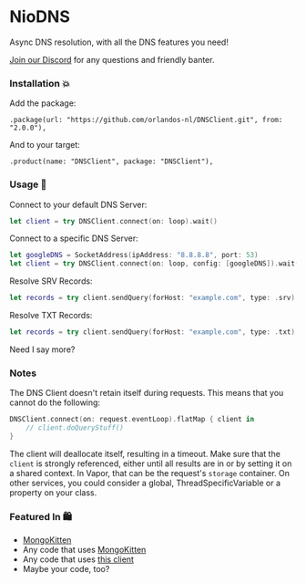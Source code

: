 # NioDNS

Async DNS resolution, with all the DNS features you need!

[Join our Discord](https://discord.gg/H6799jh) for any questions and friendly banter.

### Installation 💥

Add the package:

`.package(url: "https://github.com/orlandos-nl/DNSClient.git", from: "2.0.0"),`

And to your target:

`.product(name: "DNSClient", package: "DNSClient"),`

### Usage 🤯

Connect to your default DNS Server:
```swift
let client = try DNSClient.connect(on: loop).wait()
```

Connect to a specific DNS Server:
```swift
let googleDNS = SocketAddress(ipAddress: "8.8.8.8", port: 53)
let client = try DNSClient.connect(on: loop, config: [googleDNS]).wait()
```

Resolve SRV Records:

```swift
let records = try client.sendQuery(forHost: "example.com", type: .srv).wait()
```

Resolve TXT Records:

```swift
let records = try client.sendQuery(forHost: "example.com", type: .txt).wait()
```

Need I say more?

### Notes

The DNS Client doesn't retain itself during requests. This means that you cannot do the following:

```swift
DNSClient.connect(on: request.eventLoop).flatMap { client in
    // client.doQueryStuff()
}
```

The client will deallocate itself, resulting in a timeout. Make sure that the `client` is strongly referenced, either until all results are in or by setting it on a shared context. In Vapor, that can be the request's `storage` container. On other services, you could consider a global, ThreadSpecificVariable or a property on your class.

### Featured In 🛍

- [MongoKitten](https://github.com/openkitten/mongokitten)
- Any code that uses [MongoKitten](https://github.com/openkitten/mongokitten)
- Any code that uses [this client](https://github.com/OpenKitten/NioDNS)
- Maybe your code, too?
